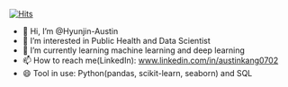[![Hits](https://hits.seeyoufarm.com/api/count/incr/badge.svg?url=https%3A%2F%2Fgithub.com%2FHyunjin-Austin&count_bg=%2379C83D&title_bg=%23555555&icon=&icon_color=%23E7E7E7&title=hits&edge_flat=false)](https://hits.seeyoufarm.com)
- 👋 Hi, I’m @Hyunjin-Austin
- 👀 I’m interested in Public Health and Data Scientist
- 🌱 I’m currently learning machine learning and deep learning 
- 📫 How to reach me(LinkedIn): www.linkedin.com/in/austinkang0702
- 😄 Tool in use: Python(pandas, scikit-learn, seaborn) and SQL

<!---
Hyunjin-Austin/Hyunjin-Austin is a ✨ special ✨ repository because its `README.md` (this file) appears on your GitHub profile.
You can click the Preview link to take a look at your changes.
--->
